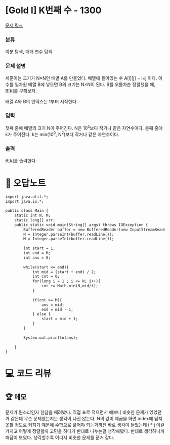# [Gold I] K번째 수 - 1300 

[문제 링크](https://www.acmicpc.net/problem/1300) 

### 분류

이분 탐색, 매개 변수 탐색

### 문제 설명

<p>세준이는 크기가 N×N인 배열 A를 만들었다. 배열에 들어있는 수 A[i][j] = i×j 이다. 이 수를 일차원 배열 B에 넣으면 B의 크기는 N×N이 된다. B를 오름차순 정렬했을 때, B[k]를 구해보자.</p>

<p>배열 A와 B의 인덱스는 1부터 시작한다.</p>

### 입력 

 <p>첫째 줄에 배열의 크기 N이 주어진다. N은 10<sup>5</sup>보다 작거나 같은 자연수이다. 둘째 줄에 k가 주어진다. k는 min(10<sup>9</sup>, N<sup>2</sup>)보다 작거나 같은 자연수이다.</p>

### 출력 

 <p>B[k]를 출력한다.</p>



#  🚀  오답노트 

```diff
import java.util.*;
import java.io.*;

public class Main {
    static int N, M;
    static long[] arr;
    public static void main(String[] args) throws IOException {
        BufferedReader buffer = new BufferedReader(new InputStreamReader(System.in));
        N = Integer.parseInt(buffer.readLine());
        M = Integer.parseInt(buffer.readLine());
        
        int start = 1;
        int end = M; 
        int ans = 0;
        
        while(start <= end){
            int mid = (start + end) / 2;
            int cnt = 0;
            for(long i = 1 ; i <= N; i++){
                cnt += Math.min(N,mid/i);
            }
            
            if(cnt >= M){
                ans = mid;
                end = mid - 1;
            } else {
                start = mid + 1;
            }
        }
        
        System.out.println(ans);
        
    }
}

```

# 💻 코드 리뷰




 ## 🏆 메모 

문제가 뭔소리인자 한참을 째려봤다. 직접 표로 적으면서 해보니 비슷한 문제가 있었던거 같은데 무슨 문제였는지는 생각이 나진 않는다. N의 값이 제곱을 하면 index에 담지 못할 정도로 커지기 떄문에 수학으로 풀어야 되는거까진 바로 생각이 들었는데 i * j 이걸 가지고 어떻게 정렬할까 고민을 하다가 반대로 나누는걸 생각해봤다. 반대로 생각하니까 해답이 보였다. 생각할수록 어디서 비슷한 문제를 푼거 같다.